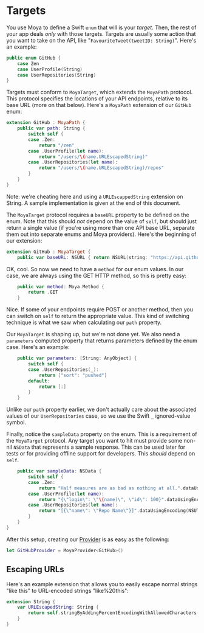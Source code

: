 Targets
=======

You use Moya to define a Swift `enum` that will is your *target*. Then, the rest
of your app deals *only* with those targets. Targets are usually some action 
that you want to take on the API, like "`FavouriteTweet(tweetID: String)`". 
Here's an example:

```swift
public enum GitHub {
    case Zen
    case UserProfile(String)
    case UserRepositories(String)
}
```

Targets must conform to `MoyaTarget`, which extends the `MoyaPath` protocol. 
This protocol specifies the locations of your API endpoints, relative to its 
base URL (more on that below). Here's a `MoyaPath` extension of our `GitHub` 
enum:

```swift
extension GitHub : MoyaPath {
    public var path: String {
        switch self {
        case .Zen:
            return "/zen"
        case .UserProfile(let name):
            return "/users/\(name.URLEscapedString)"
        case .UserRepositories(let name):
            return "/users/\(name.URLEscapedString)/repos"
        }
    }
}
```

Note: we're cheating here and using a `URLEscappedString` extension on String. 
A sample implementation is given at the end of this document. 

The `MoyaTarget` protocol requires a `baseURL` property to be defined on the 
enum. Note that this should *not* depend on the value of `self`, but should just
return a single value (if you're using more than one API base URL, separate them
out into separate enums and Moya providers). Here's the beginning of our extension:

```swift
extension GitHub : MoyaTarget {
    public var baseURL: NSURL { return NSURL(string: "https://api.github.com")! }
```

OK, cool. So now we need to have a `method` for our enum values. In our case, we
are always using the GET HTTP method, so this is pretty easy:

```swift
    public var method: Moya.Method {
        return .GET
    }
```

Nice. If some of your endpoints require POST or another method, then you can switch
on `self` to return the appropriate value. This kind of switching technique is what 
we saw when calculating our `path` property.

Our `MoyaTarget` is shaping up, but we're not done yet. We also need a `parameters`
computed property that returns parameters defined by the enum case. Here's an example:

```swift
    public var parameters: [String: AnyObject] {
        switch self {
        case .UserRepositories(_):
            return ["sort": "pushed"]
        default:
            return [:]
        }
    }
```

Unlike our `path` property earlier, we don't actually care about the associated values
of our `UserRepositories` case, so we use the Swift `_` ignored-value symbol.

Finally, notice the `sampleData` property on the enum. This is a requirement of 
the `MoyaTarget` protocol. Any target you want to hit must provide some non-nil
`NSData` that represents a sample response. This can be used later for tests or
for providing offline support for developers. This *should* depend on `self`. 

```swift
    public var sampleData: NSData {
        switch self {
        case .Zen:
            return "Half measures are as bad as nothing at all.".dataUsingEncoding(NSUTF8StringEncoding)!
        case .UserProfile(let name):
            return "{\"login\": \"\(name)\", \"id\": 100}".dataUsingEncoding(NSUTF8StringEncoding)!
        case .UserRepositories(let name):
            return "[{\"name\": \"Repo Name\"}]".dataUsingEncoding(NSUTF8StringEncoding)!
        }
    }
}
```

After this setup, creating our [Provider](Providers.md) is as easy as the following:

```swift
let GitHubProvider = MoyaProvider<GitHub>()
```

Escaping URLs
-------------

Here's an example extension that allows you to easily escape normal strings 
"like this" to URL-encoded strings "like%20this":

```swift
extension String {
    var URLEscapedString: String {
        return self.stringByAddingPercentEncodingWithAllowedCharacters(NSCharacterSet.URLHostAllowedCharacterSet())!
    }
}
```
